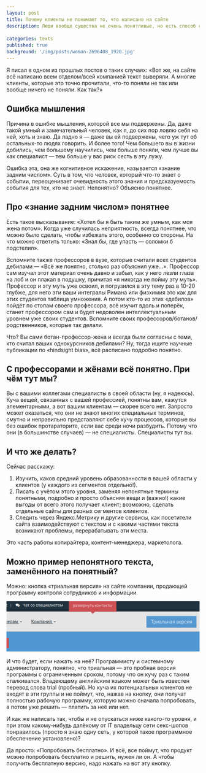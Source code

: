 ```yaml
---
layout: post
title: Почему клиенты не понимают то, что написано на сайте
description: Люди вообще существа не очень понятливые, но есть способ сделать ваших клиентов в среднем более понимающими. С помощью текстов на сайте и других площадках.

categories: texts
published: true
background: '/img/posts/woman-2696408_1920.jpg'
---
```


Я писал в одном из прошлых постов о таких случаях: «Вот же, на сайте всё написано всем отделом/всей компанией текст выверяли. А многие клиенты, которые это точно прочитали, что-то поняли не так или вообще ничего не поняли. Как так?»

## Ошибка мышления

Причина в ошибке мышления, которой все мы подвержены. Да, даже такой умный и замечательный человек, как я, до сих пор ловлю себя на ней, хоть и знаю. Да ладно я — даже вы ей подвержены, чего уж тут об остальных-то людях говорить. И более того! Чем большего вы в жизни добились, чем большему научились, чем больше поняли, чем лучше вы как специалист — тем больше у вас риск сесть в эту лужу.

Ошибка эта, она же когнитивное искажение, называется «знание задним числом». Суть в том, что человек, который что-то знает о событии, переоценивает очевидность этого знания и предсказуемость события для тех, кто не знает. Непонятно? Объясню понятнее.

## Про «знание задним числом» понятнее

Есть такое высказывание: «Хотел бы я быть таким же умным, как моя жена потом». Когда уже случилась неприятность, всегда понятнее, что можно было сделать, чтобы избежать этого, особенно со стороны. На что можно ответить только: «Знал бы, где упасть — соломки б подстелил».

Вспомните также профессоров в вузе, которые считали всех студентов дебилами — «Всё же понятно, столько раз объяснил уже...». Профессор сам изучал этот материал очень давно и забыл, как у него лезли глаза на лоб и он плакал в подушку, причитая «я никогда не пойму эту муть». Профессор и эту муть уже освоил, и погрузился в эту тему раз в 10-20 глубже, для него эти ваши интегралы Римана или физхимия это как для этих студентов таблица умножения. А потом кто-то из этих «дебилов» пойдёт по стопам своего профессора, всё изучит вдоль и поперёк, станет профессором сам и будет недоволен интеллектуальным уровнем уже своих студентов. Вспомните своих профессоров/ботанов/родственников, которые так делали.

Что? Вы сами ботан-профессор-жена и всегда были согласны с теми, кто считал ваших однокурсников дебилами? Ну, тогда ищите научные публикации по «hindsight bias», всё расписано подробно  понятно.

## С профессорами и жёнами всё понятно. При чём тут мы?

Вы с вашими коллегами специалисты в своей области (ну, я надеюсь). Куча вещей, связанных с вашей профессией, понятны вам, кажутся элементарными, а вот вашим клиентам — скорее всего нет. Запросто может оказаться, что они не знают многих специальных терминов, смутно и неправильно представляют себе кучу процессов, которые вы без ошибок протараторите, если вас среди ночи разбудить. Потому что они (в большинстве случаев) — не специалисты. Специалисты тут вы.

## И что же делать?

Сейчас расскажу:

1. Изучить, каков средний уровень образованности в вашей области у клиентов (у каждого из сегментов отдельно!).
2. Писать с учётом этого уровня, заменяя непонятные термины понятными, подробно и просто объясняя вещи и (важно!) какие выгоды от всего этого получает клиент; возможно, сделать отдельные сайты для разных сегментов клиентов.
3. Следить через Яндекс.Метрику и другие сервисы, как посетители сайта взаимодействуют с текстом и с какими частями текста возникают проблемы, перерабатывать эти места.

Это часть работы копирайтера, контент-менеджера, маркетолога.

## Можно пример непонятного текста, заменённого на понятный?

Можно: кнопка «триальная версия» на сайте компании, продающей программу контроля сотрудников и информации.

<img src="/img/posts/trialversion.png">

И что будет, если нажать на неё? Программисту и системному администратору, понятно, что триальная — это пробная версия программы с ограниченным сроком, потому что он кучу раз с таким сталкивался. Владеющему английским языком может быть известен перевод слова trial (пробный). Но куча их потенциальных клиентов не входят в эти группы и не поймут, что, нажав на кнопку, они получат полностью рабочую программу, которую можно сначала попробовать, а потом уже решить — платить за неё или нет.

И как же написать так, чтобы и не опускаться ниже какого-то уровня, и при этом какому-нибудь далёкому от IT владельцу сети секс-шопов понравилось (просто я знаю одну сеть, у которой такое программное обеспечение установлено)? 

Да просто: «Попробовать бесплатно». И всё, все поймут, что продукт можно попробовать бесплатно и решить, нужен ли он. А чтобы получить бесплатную версию, надо нажать на вот эту кнопку.
